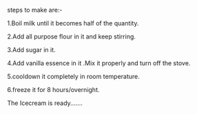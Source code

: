 
steps to make are:-

1.Boil milk until it becomes half of the quantity.

2.Add all purpose flour in it and keep stirring.

3.Add sugar in it.

4.Add vanilla essence in it .Mix it properly and turn off the stove.

5.cooldown it completely in room temperature.

6.freeze it for 8 hours/overnight.

The Icecream is ready.......
